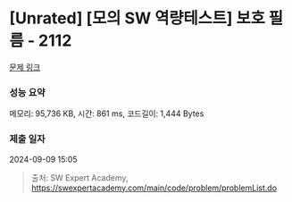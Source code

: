 # [Unrated] [모의 SW 역량테스트] 보호 필름 - 2112 

[문제 링크](https://swexpertacademy.com/main/code/problem/problemDetail.do?contestProbId=AV5V1SYKAaUDFAWu) 

### 성능 요약

메모리: 95,736 KB, 시간: 861 ms, 코드길이: 1,444 Bytes

### 제출 일자

2024-09-09 15:05



> 출처: SW Expert Academy, https://swexpertacademy.com/main/code/problem/problemList.do